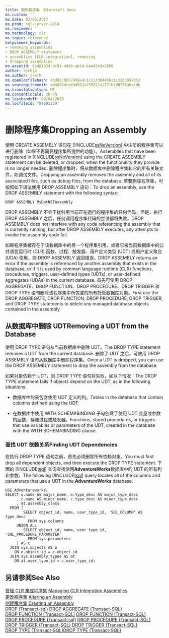 ```yaml
---
title: 删除程序集 |Microsoft Docs
ms.custom: ''
ms.date: 03/06/2017
ms.prod: sql-server-2014
ms.reviewer: ''
ms.technology: clr
ms.topic: reference
helpviewer_keywords:
- removing assemblies
- DROP ASSEMBLY statement
- assemblies [CLR integration], removing
- dropping assemblies
ms.assetid: 03481034-dc91-4488-ab24-ba44243e2690
author: rothja
ms.author: jroth
ms.openlocfilehash: 45d02cbb57459a4c1c11330446021c32dc897353
ms.sourcegitcommit: ad4d92dce894592a259721a1571b1d8736abacdb
ms.translationtype: MT
ms.contentlocale: zh-CN
ms.lasthandoff: 08/04/2020
ms.locfileid: "87691239"
---
```

# <a name="dropping-an-assembly"></a><span data-ttu-id="5688e-102">删除程序集</span><span class="sxs-lookup"><span data-stu-id="5688e-102">Dropping an Assembly</span></span>
  <span data-ttu-id="5688e-103">使用 CREATE ASSEMBLY 语句在 [!INCLUDE[ssNoVersion](../../../includes/ssnoversion-md.md)] 中注册的程序集可以进行删除（如果不再需要程序集所提供的功能）。</span><span class="sxs-lookup"><span data-stu-id="5688e-103">Assemblies that have been registered in [!INCLUDE[ssNoVersion](../../../includes/ssnoversion-md.md)] using the CREATE ASSEMBLY statement can be deleted, or dropped, when the functionality they provide is no longer needed.</span></span> <span data-ttu-id="5688e-104">删除程序集时，将从数据库中删除程序集和它的所有关联文件，如调试文件。</span><span class="sxs-lookup"><span data-stu-id="5688e-104">Dropping an assembly removes the assembly and all of its associated files, such as debug files, from the database.</span></span> <span data-ttu-id="5688e-105">若要删除程序集，可按照如下语法使用 DROP ASSEMBLY 语句：</span><span class="sxs-lookup"><span data-stu-id="5688e-105">To drop an assembly, use the DROP ASSEMBLY statement with the following syntax:</span></span>  
  
```  
DROP ASSEMBLY MyDotNETAssembly  
```  
  
 <span data-ttu-id="5688e-106">DROP ASSEMBLY 不会干扰引用当前正在运行的程序集的任何代码，但是，执行 DROP ASSEMBLY 之后，任何调用程序集代码的尝试都将失败。</span><span class="sxs-lookup"><span data-stu-id="5688e-106">DROP ASSEMBLY does not interfere with any code referencing the assembly that is currently running, but after DROP ASSEMBLY executes, any attempts to invoke the assembly code fail.</span></span>  
  
 <span data-ttu-id="5688e-107">如果程序集被存在于该数据库中的另一个程序集引用，或者它被当前数据库中的公共语言运行时 (CLR) 函数、过程、触发器、用户定义类型 (UDT) 或用户定义聚合 (UDA) 使用，则 DROP ASSEMBLY 返回错误。</span><span class="sxs-lookup"><span data-stu-id="5688e-107">DROP ASSEMBLY returns an error if the assembly is referenced by another assembly that exists in the database, or if it is used by common language runtime (CLR) functions, procedures, triggers, user-defined types (UDTs), or user-defined aggregates (UDAs) in the current database.</span></span> <span data-ttu-id="5688e-108">首先可使用 DROP AGGREGATE、DROP FUNCTION、DROP PROCEDURE、DROP TRIGGER 和 DROP TYPE 语句删除该程序集中所包含的所有托管数据库对象。</span><span class="sxs-lookup"><span data-stu-id="5688e-108">First use the DROP AGGREGATE, DROP FUNCTION, DROP PROCEDURE, DROP TRIGGER, and DROP TYPE statements to delete any managed database objects contained in the assembly.</span></span>  
  
## <a name="removing-a-udt-from-the-database"></a><span data-ttu-id="5688e-109">从数据库中删除 UDT</span><span class="sxs-lookup"><span data-stu-id="5688e-109">Removing a UDT from the Database</span></span>  
 <span data-ttu-id="5688e-110">使用 DROP TYPE 语句从当前数据库中删除 UDT。</span><span class="sxs-lookup"><span data-stu-id="5688e-110">The DROP TYPE statement removes a UDT from the current database.</span></span> <span data-ttu-id="5688e-111">删除了 UDT 之后，可使用 DROP ASSEMBLY 语句从数据库中删除程序集。</span><span class="sxs-lookup"><span data-stu-id="5688e-111">Once a UDT is dropped, you can use the DROP ASSEMBLY statement to drop the assembly from the database.</span></span>  
  
 <span data-ttu-id="5688e-112">如果对象依赖于 UDT，则 DROP TYPE 语句将失败，如以下情况：</span><span class="sxs-lookup"><span data-stu-id="5688e-112">The DROP TYPE statement fails if objects depend on the UDT, as in the following situations:</span></span>  
  
-   <span data-ttu-id="5688e-113">数据库中的表包含使用 UDT 定义的列。</span><span class="sxs-lookup"><span data-stu-id="5688e-113">Tables in the database that contain columns defined using the UDT.</span></span>  
  
-   <span data-ttu-id="5688e-114">在数据库中使用 WITH SCHEMABINDING 子句创建了使用 UDT 变量或参数的函数、存储过程或触发器。</span><span class="sxs-lookup"><span data-stu-id="5688e-114">Functions, stored procedures, or triggers that use variables or parameters of the UDT, created in the database with the WITH SCHEMABINDING clause.</span></span>  
  
### <a name="finding-udt-dependencies"></a><span data-ttu-id="5688e-115">查找 UDT 依赖关系</span><span class="sxs-lookup"><span data-stu-id="5688e-115">Finding UDT Dependencies</span></span>  
 <span data-ttu-id="5688e-116">在执行 DROP TYPE 语句之前，首先必须删除所有依赖对象。</span><span class="sxs-lookup"><span data-stu-id="5688e-116">You must first drop all dependent objects, and then execute the DROP TYPE statement.</span></span> <span data-ttu-id="5688e-117">下面的 [!INCLUDE[tsql](../../../includes/tsql-md.md)] 查询查找使用**AdventureWorks**数据库中的 UDT 的所有列和参数。</span><span class="sxs-lookup"><span data-stu-id="5688e-117">The following [!INCLUDE[tsql](../../../includes/tsql-md.md)] query locates all of the columns and parameters that use a UDT in the **AdventureWorks** database.</span></span>  
  
```  
USE Adventureworks;  
SELECT o.name AS major_name, o.type_desc AS major_type_desc  
     , c.name AS minor_name, c.type_desc AS minor_type_desc  
     , at.assembly_class  
  FROM (  
        SELECT object_id, name, user_type_id, 'SQL_COLUMN' AS type_desc  
          FROM sys.columns  
     UNION ALL  
        SELECT object_id, name, user_type_id, 'SQL_PROCEDURE_PARAMETER'  
          FROM sys.parameters  
     ) AS c  
  JOIN sys.objects AS o  
    ON o.object_id = c.object_id  
  JOIN sys.assembly_types AS at  
    ON at.user_type_id = c.user_type_id;   
```  
  
## <a name="see-also"></a><span data-ttu-id="5688e-118">另请参阅</span><span class="sxs-lookup"><span data-stu-id="5688e-118">See Also</span></span>  
 <span data-ttu-id="5688e-119">[管理 CLR 集成程序集](managing-clr-integration-assemblies.md) </span><span class="sxs-lookup"><span data-stu-id="5688e-119">[Managing CLR Integration Assemblies](managing-clr-integration-assemblies.md) </span></span>  
 <span data-ttu-id="5688e-120">[更改程序集](altering-an-assembly.md) </span><span class="sxs-lookup"><span data-stu-id="5688e-120">[Altering an Assembly](altering-an-assembly.md) </span></span>  
 <span data-ttu-id="5688e-121">[创建程序集](creating-an-assembly.md) </span><span class="sxs-lookup"><span data-stu-id="5688e-121">[Creating an Assembly](creating-an-assembly.md) </span></span>  
 <span data-ttu-id="5688e-122">[DROP &#40;Transact-sql&#41;](/sql/t-sql/statements/drop-aggregate-transact-sql) </span><span class="sxs-lookup"><span data-stu-id="5688e-122">[DROP AGGREGATE &#40;Transact-SQL&#41;](/sql/t-sql/statements/drop-aggregate-transact-sql) </span></span>  
 <span data-ttu-id="5688e-123">[DROP FUNCTION (Transact-SQL)](/sql/t-sql/statements/drop-function-transact-sql) </span><span class="sxs-lookup"><span data-stu-id="5688e-123">[DROP FUNCTION &#40;Transact-SQL&#41;](/sql/t-sql/statements/drop-function-transact-sql) </span></span>  
 <span data-ttu-id="5688e-124">[DROP PROCEDURE &#40;Transact-sql&#41;](/sql/t-sql/statements/drop-procedure-transact-sql) </span><span class="sxs-lookup"><span data-stu-id="5688e-124">[DROP PROCEDURE &#40;Transact-SQL&#41;](/sql/t-sql/statements/drop-procedure-transact-sql) </span></span>  
 <span data-ttu-id="5688e-125">[DROP TRIGGER (Transact-SQL)](/sql/t-sql/statements/drop-trigger-transact-sql) </span><span class="sxs-lookup"><span data-stu-id="5688e-125">[DROP TRIGGER &#40;Transact-SQL&#41;](/sql/t-sql/statements/drop-trigger-transact-sql) </span></span>  
 [<span data-ttu-id="5688e-126">DROP TYPE (Transact-SQL)</span><span class="sxs-lookup"><span data-stu-id="5688e-126">DROP TYPE &#40;Transact-SQL&#41;</span></span>](/sql/t-sql/statements/drop-type-transact-sql)  
  
  
